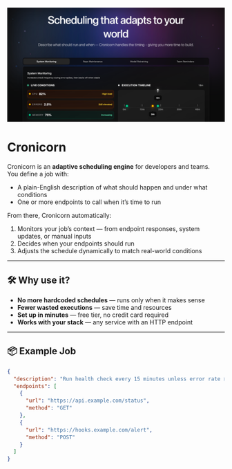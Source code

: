 <p align="center">
  <img src="apps/web/public/og-image.png" alt="Adaptive Scheduling Demo" width="1020">
</p>

# Cronicorn
Cronicorn is an **adaptive scheduling engine** for developers and teams.  
You define a job with:
- A plain-English description of what should happen and under what conditions
- One or more endpoints to call when it’s time to run

From there, Cronicorn automatically:
1. Monitors your job’s context — from endpoint responses, system updates, or manual inputs
2. Decides when your endpoints should run
3. Adjusts the schedule dynamically to match real-world conditions

---

## 🛠 Why use it?
- **No more hardcoded schedules** — runs only when it makes sense  
- **Fewer wasted executions** — save time and resources  
- **Set up in minutes** — free tier, no credit card required  
- **Works with your stack** — any service with an HTTP endpoint

---

## 📦 Example Job
```json
{
  "description": "Run health check every 15 minutes unless error rate > 2%",
  "endpoints": [
    {
      "url": "https://api.example.com/status",
      "method": "GET"
    },
    {
      "url": "https://hooks.example.com/alert",
      "method": "POST"
    }
  ]
}
